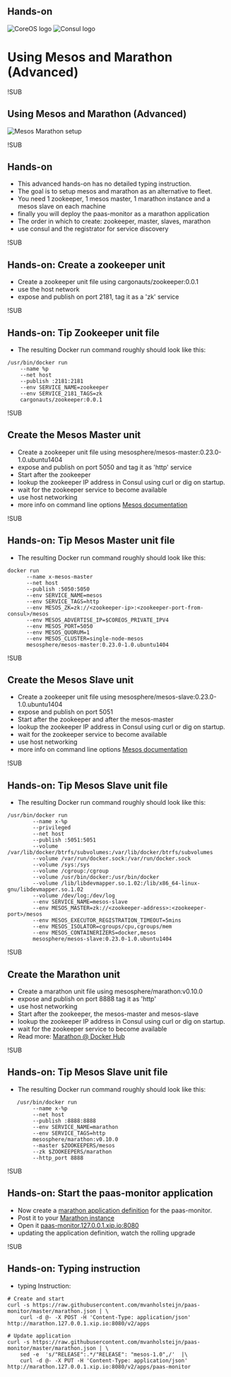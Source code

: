 <!-- .element: class="center" -->
## Hands-on
![CoreOS logo](images/mesos.svg) <!-- .element: class="noblock" -->
![Consul logo](images/marathon.png) <!-- .element: class="noblock" -->
# Using Mesos and Marathon (Advanced)

!SUB
## Using Mesos and Marathon (Advanced)
![Mesos Marathon setup](images/mesos-marathon-setup.jpg) <!-- .element: class="noborder" -->

!SUB
## Hands-on
* This advanced hands-on has no detailed typing instruction.
* The goal is to setup mesos and marathon as an alternative to fleet.
* You need 1 zookeeper, 1 mesos master, 1 marathon instance and a mesos slave on each machine
* finally you will deploy the paas-monitor as a marathon application
* The order in which to create: zookeeper, master, slaves, marathon
* use consul and the registrator for service discovery

!SUB
## Hands-on: Create a zookeeper unit
* Create a zookeeper unit file using cargonauts/zookeeper:0.0.1
* use the host network
* expose and publish on port 2181, tag it as a 'zk'  service

!SUB
## Hands-on: Tip Zookeeper unit file
* The resulting Docker run command roughly should look like this:

```
/usr/bin/docker run
    --name %p
    --net host
    --publish :2181:2181
    --env SERVICE_NAME=zookeeper
    --env SERVICE_2181_TAGS=zk
    cargonauts/zookeeper:0.0.1
```

!SUB
## Create the Mesos Master unit
* Create a zookeeper unit file using mesosphere/mesos-master:0.23.0-1.0.ubuntu1404
* expose and publish on port 5050 and tag it as 'http' service
* Start after the zookeeper
* lookup the zookeeper IP address in Consul using curl or dig on startup.
* wait for the zookeeper service to become available
* use host networking
* more info on command line options [Mesos documentation](http://mesos.apache.org/documentation/latest/configuration/)


!SUB
## Hands-on: Tip Mesos Master unit file
* The resulting Docker run command roughly should look like this:

```
docker run
      --name x-mesos-master
      --net host
      --publish :5050:5050
      --env SERVICE_NAME=mesos
      --env SERVICE_TAGS=http
      --env MESOS_ZK=zk://<zookeeper-ip>:<zookeeper-port-from-consul>/mesos
      --env MESOS_ADVERTISE_IP=$COREOS_PRIVATE_IPV4
      --env MESOS_PORT=5050
      --env MESOS_QUORUM=1
      --env MESOS_CLUSTER=single-node-mesos
      mesosphere/mesos-master:0.23.0-1.0.ubuntu1404
```

!SUB
## Create the Mesos Slave unit
* Create a zookeeper unit file using mesosphere/mesos-slave:0.23.0-1.0.ubuntu1404
* expose and publish on port 5051
* Start after the zookeeper and after the mesos-master
* lookup the zookeeper IP address in Consul using curl or dig on startup.
* wait for the zookeeper service to become available
* use host networking
* more info on command line options [Mesos documentation](http://mesos.apache.org/documentation/latest/configuration/)

!SUB
## Hands-on: Tip Mesos Slave unit file
* The resulting Docker run command roughly should look like this:

```
/usr/bin/docker run
        --name x-%p
        --privileged
        --net host
        --publish :5051:5051
        --volume /var/lib/docker/btrfs/subvolumes:/var/lib/docker/btrfs/subvolumes
        --volume /var/run/docker.sock:/var/run/docker.sock
        --volume /sys:/sys
        --volume /cgroup:/cgroup
        --volume /usr/bin/docker:/usr/bin/docker
        --volume /lib/libdevmapper.so.1.02:/lib/x86_64-linux-gnu/libdevmapper.so.1.02
        --volume /dev/log:/dev/log
        --env SERVICE_NAME=mesos-slave
        --env MESOS_MASTER=zk://<zookeeper-address>:<zookeeper-port>/mesos
        --env MESOS_EXECUTOR_REGISTRATION_TIMEOUT=5mins
        --env MESOS_ISOLATOR=cgroups/cpu,cgroups/mem
        --env MESOS_CONTAINERIZERS=docker,mesos
        mesosphere/mesos-slave:0.23.0-1.0.ubuntu1404
```

!SUB
## Create the Marathon unit
* Create a marathon unit file using mesosphere/marathon:v0.10.0
* expose and publish on port 8888 tag it as 'http'
* use host networking
* Start after the zookeeper, the mesos-master and mesos-slave
* lookup the zookeeper IP address in Consul using curl or dig on startup.
* wait for the zookeeper service to become available
* Read more: [Marathon @ Docker Hub](https://hub.docker.com/r/mesosphere/marathon)

!SUB
## Hands-on: Tip Mesos Slave unit file
* The resulting Docker run command roughly should look like this:

```
   /usr/bin/docker run
        --name x-%p
        --net host
        --publish :8888:8888
        --env SERVICE_NAME=marathon
        --env SERVICE_TAGS=http
        mesosphere/marathon:v0.10.0  
        --master $ZOOKEEPERS/mesos
        --zk $ZOOKEEPERS/marathon
        --http_port 8888
```

!SUB
## Hands-on: Start the paas-monitor application
* Now create a [marathon application definition](https://mesosphere.github.io/marathon/docs/native-docker.html) for the paas-monitor.
* Post it to your [Marathon instance](http://marathon.127.0.0.1.xip.io:8080/v2/apps)
* Open it [paas-monitor.127.0.0.1.xip.io:8080](http://paas-monitor.127.0.0.1.xip.io:8080)
* updating the application definition, watch the rolling upgrade

!SUB
## Hands-on: Typing instruction
* typing Instruction:
```
# Create and start
curl -s https://raw.githubusercontent.com/mvanholsteijn/paas-monitor/master/marathon.json | \
	curl -d @- -X POST -H 'Content-Type: application/json' http://marathon.127.0.0.1.xip.io:8080/v2/apps
```
```
# Update application
curl -s https://raw.githubusercontent.com/mvanholsteijn/paas-monitor/master/marathon.json | \
	sed -e  's/"RELEASE":.*/"RELEASE": "mesos-1.0",/'  |\
	curl -d @- -X PUT -H 'Content-Type: application/json' http://marathon.127.0.0.1.xip.io:8080/v2/apps/paas-monitor
```
